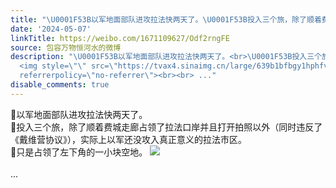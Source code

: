 ```yaml
---
title: "\U0001F53B以军地面部队进攻拉法快两天了。\U0001F53B投入三个旅，除了顺着费城走廊占领了拉法口岸并且打开拍照以外（同时违反了《戴维营协议》），实际上以军还没攻入真正意..."
date: '2024-05-07'
linkTitle: https://weibo.com/1671109627/Odf2rngFE
source: 包容万物恒河水的微博
description: "\U0001F53B以军地面部队进攻拉法快两天了。<br>\U0001F53B投入三个旅，除了顺着费城走廊占领了拉法口岸并且打开拍照以外（同时违反了《戴维营协议》），实际上以军还没攻入真正意义的拉法市区。<br>\U0001F53B只是占领了左下角的一小块空地。
  <img style=\"\" src=\"https://tvax4.sinaimg.cn/large/639b1bfbgy1hphfvszs9ej20l81amjyb.jpg\"
  referrerpolicy=\"no-referrer\"><br><br> ..."
disable_comments: true
---
```

🔻以军地面部队进攻拉法快两天了。<br>🔻投入三个旅，除了顺着费城走廊占领了拉法口岸并且打开拍照以外（同时违反了《戴维营协议》），实际上以军还没攻入真正意义的拉法市区。<br>🔻只是占领了左下角的一小块空地。 <img style="" src="https://tvax4.sinaimg.cn/large/639b1bfbgy1hphfvszs9ej20l81amjyb.jpg" referrerpolicy="no-referrer"><br><br> ...